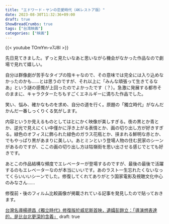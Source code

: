 ```yaml
---
title: "エドワード・ヤンの恋愛時代（4Kレストア版）"
date: 2023-08-30T11:32:36+09:00
draft: true
ShowBreadCrumbs: true
tags: ["台湾映画"]
categories: ["映画"]
---
```


{{< youtube TOmYm-v7J8I >}}



先日見てきました。ずっと見たいなあと思いながら機会がなかった作品なので劇場で見れて嬉しい。

自分は群像劇が苦手なタイプの陰キャなので、その意味では完全には入り込めなかったのかも……とは思うのですが、それ以上に「みんな頑張って生きてるなあ」という謎の感慨が上回ったのでよかったです（？）。急激に発展する都市そのままに、キャラクターたちもすごくエネルギーに満ちた作品でした。

笑い、悩み、確かなものを求め、自分の道を行く。原題の「獨立時代」がなんだかんだ一番しっくりくる気がします。

内容というか見えるものとしてはとにかく映像が美しすぎる。夜の黒とか青とか、逆光で見えにくい中僅かに浮き上がる表情とか、画の切り出し方が好きすぎる。緑色のオフィスに飾られた緑色のガラス花瓶とか、挟まれる鮮明な赤とか、でもやっぱり黒があまりに美しい。あとミンという登場人物の住む民家のシーンがあるのですが、ここの画の切り出し方は牯嶺街を思い出させる感じでとても好きです。

あとこの作品結構な頻度でエレベーターが登場するのですが、最後の最後で活躍するのもエレベーターなのが本当にいいです。あのラスト一生忘れたくないなってくらいいいシーンでした。修復してくれてありがとう国家電影及視聴文化中心のみなさん……

修復前・後のフィルム比較画像が掲載されている記事を発見したので貼っておきます。

[台灣名導楊德昌《獨立時代》修復版於威尼斯首映，遺孀彭鎧立：「導演想表達的，是比台北更深的含義」](https://www.thenewslens.com/amparticle/172922)
draft: true
